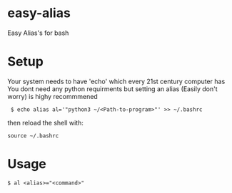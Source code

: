 # easy-alias
Easy Alias's for bash

# Setup
Your system needs to have 'echo' which every 21st century computer has
You dont need any python requirments but setting an alias (Easily don't worry) is highy recommmened

``` $ echo alias al='"python3 ~/<Path-to-program>"' >> ~/.bashrc```

then reload the shell with:

```source ~/.bashrc```

# Usage
``` $ al <alias>="<command>"  ```
